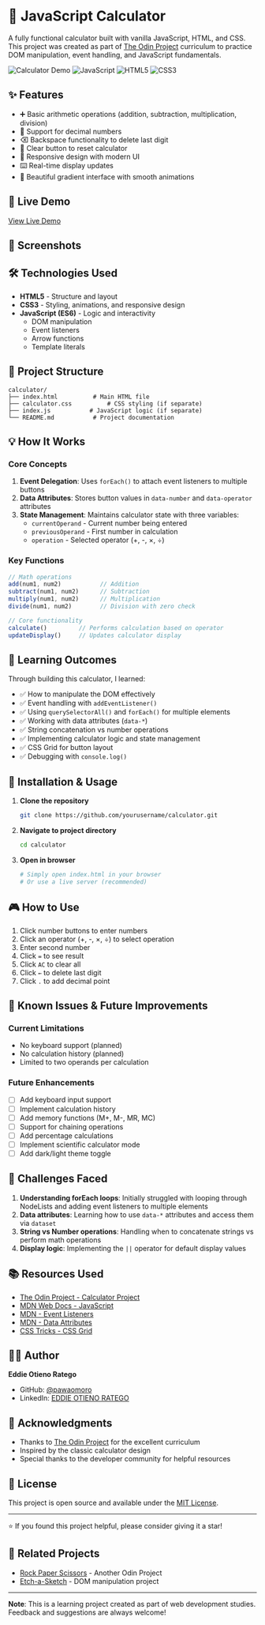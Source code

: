 # 🧮 JavaScript Calculator

A fully functional calculator built with vanilla JavaScript, HTML, and CSS. This project was created as part of [The Odin Project](https://www.theodinproject.com/) curriculum to practice DOM manipulation, event handling, and JavaScript fundamentals.

![Calculator Demo](https://img.shields.io/badge/Status-Completed-success)
![JavaScript](https://img.shields.io/badge/JavaScript-ES6-yellow)
![HTML5](https://img.shields.io/badge/HTML-5-orange)
![CSS3](https://img.shields.io/badge/CSS-3-blue)

## ✨ Features

- ➕ Basic arithmetic operations (addition, subtraction, multiplication, division)
- 🔢 Support for decimal numbers
- ⌫ Backspace functionality to delete last digit
- 🔄 Clear button to reset calculator
- 📱 Responsive design with modern UI
- ⌨️ Real-time display updates
- 🎨 Beautiful gradient interface with smooth animations

## 🚀 Live Demo

[View Live Demo](https://pawaomoro.github.io/Calculator/) <!-- Add your GitHub Pages or deployment link here -->

## 📸 Screenshots

<!-- Add screenshots of your calculator here -->

## 🛠️ Technologies Used

- **HTML5** - Structure and layout
- **CSS3** - Styling, animations, and responsive design
- **JavaScript (ES6)** - Logic and interactivity
  - DOM manipulation
  - Event listeners
  - Arrow functions
  - Template literals

## 📂 Project Structure

```
calculator/
├── index.html          # Main HTML file
├── calculator.css          # CSS styling (if separate)
├── index.js           # JavaScript logic (if separate)
└── README.md           # Project documentation
```

## 💡 How It Works

### Core Concepts

1. **Event Delegation**: Uses `forEach()` to attach event listeners to multiple buttons
2. **Data Attributes**: Stores button values in `data-number` and `data-operator` attributes
3. **State Management**: Maintains calculator state with three variables:
   - `currentOperand` - Current number being entered
   - `previousOperand` - First number in calculation
   - `operation` - Selected operator (+, -, ×, ÷)

### Key Functions

```javascript
// Math operations
add(num1, num2)           // Addition
subtract(num1, num2)      // Subtraction
multiply(num1, num2)      // Multiplication
divide(num1, num2)        // Division with zero check

// Core functionality
calculate()         // Performs calculation based on operator
updateDisplay()     // Updates calculator display
```

## 🎯 Learning Outcomes

Through building this calculator, I learned:

- ✅ How to manipulate the DOM effectively
- ✅ Event handling with `addEventListener()`
- ✅ Using `querySelectorAll()` and `forEach()` for multiple elements
- ✅ Working with data attributes (`data-*`)
- ✅ String concatenation vs number operations
- ✅ Implementing calculator logic and state management
- ✅ CSS Grid for button layout
- ✅ Debugging with `console.log()`

## 🔧 Installation & Usage

1. **Clone the repository**
   ```bash
   git clone https://github.com/yourusername/calculator.git
   ```

2. **Navigate to project directory**
   ```bash
   cd calculator
   ```

3. **Open in browser**
   ```bash
   # Simply open index.html in your browser
   # Or use a live server (recommended)
   ```

## 🎮 How to Use

1. Click number buttons to enter numbers
2. Click an operator (+, -, ×, ÷) to select operation
3. Enter second number
4. Click `=` to see result
5. Click `AC` to clear all
6. Click `←` to delete last digit
7. Click `.` to add decimal point

## 🐛 Known Issues & Future Improvements

### Current Limitations
- No keyboard support (planned)
- No calculation history (planned)
- Limited to two operands per calculation

### Future Enhancements
- [ ] Add keyboard input support
- [ ] Implement calculation history
- [ ] Add memory functions (M+, M-, MR, MC)
- [ ] Support for chaining operations
- [ ] Add percentage calculations
- [ ] Implement scientific calculator mode
- [ ] Add dark/light theme toggle

## 🤔 Challenges Faced

1. **Understanding forEach loops**: Initially struggled with looping through NodeLists and adding event listeners to multiple elements
2. **Data attributes**: Learning how to use `data-*` attributes and access them via `dataset`
3. **String vs Number operations**: Handling when to concatenate strings vs perform math operations
4. **Display logic**: Implementing the `||` operator for default display values

## 📚 Resources Used

- [The Odin Project - Calculator Project](https://www.theodinproject.com/)
- [MDN Web Docs - JavaScript](https://developer.mozilla.org/en-US/docs/Web/JavaScript)
- [MDN - Event Listeners](https://developer.mozilla.org/en-US/docs/Web/API/EventTarget/addEventListener)
- [MDN - Data Attributes](https://developer.mozilla.org/en-US/docs/Learn/HTML/Howto/Use_data_attributes)
- [CSS Tricks - CSS Grid](https://css-tricks.com/snippets/css/complete-guide-grid/)

## 👨‍💻 Author

**Eddie Otieno Ratego**
- GitHub: [@pawaomoro](https://github.com/Pawaomoro/Calculator)
- LinkedIn: [EDDIE OTIENO RATEGO](https://www.linkedin.com/in/eddie-otieno-17a0a0317/)

## 🙏 Acknowledgments

- Thanks to [The Odin Project](https://www.theodinproject.com/) for the excellent curriculum
- Inspired by the classic calculator design
- Special thanks to the developer community for helpful resources

## 📝 License

This project is open source and available under the [MIT License](LICENSE).

---

⭐ If you found this project helpful, please consider giving it a star!

## 🔗 Related Projects

- [Rock Paper Scissors](link) - Another Odin Project
- [Etch-a-Sketch](link) - DOM manipulation project


---

**Note**: This is a learning project created as part of web development studies. Feedback and suggestions are always welcome!
